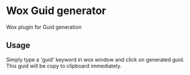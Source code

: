 # Wox Guid generator
Wox plugin for Guid generation

## Usage
Simply type a 'guid' keyword in wox window and click on generated guid. This guid will be copy to clipboard immediately.
